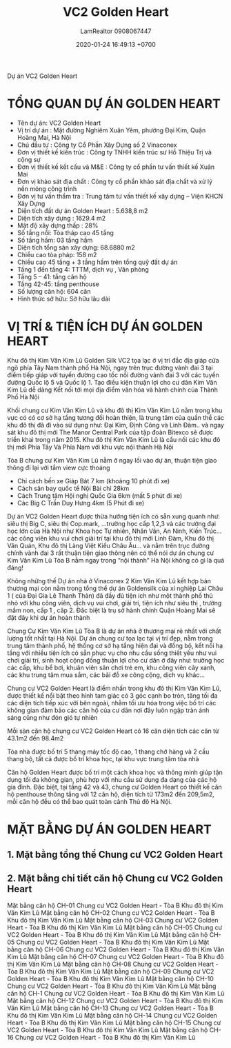 ﻿---
layout: post
title:  "VC2 Golden Heart"
description: LamRealtor 0908067447 bán dự án căn hộ chung cư Golden Heart ở Hà Nội Hoàng Mai Đại Kim Nghiêm Xuân Yêm
image: /assets/vc2-golden-heart/00.jpg
author: LamRealtor 0908067447
date:   2020-01-24 16:49:13 +0700
lang: vi
excerpt_separator: <!--more-->
categories: ha-noi hoang-mai dai-kim nghiem-xuan-yem
tags: ban du-an can-ho chung-cu
---

Dự án VC2 Golden Heart<!--more-->

# TỔNG QUAN DỰ ÁN GOLDEN HEART

* Tên dự án: VC2 Golden Heart
* Vị trí dự án : Mặt đường Nghiêm Xuân Yêm, phường Đại Kim, Quận Hoàng Mai, Hà Nội
* Chủ đầu tư : Công ty Cổ Phần Xây Dựng số 2 Vinaconex
* Đơn vị thiết kế kiến trúc : Công ty TNHH kiến trúc sư Hồ Thiệu Trị và cộng sự
* Đơn vị thiết kế kết cấu và M&E : Công ty cổ phần tư vấn thiết kế Xuân Mai
* Đơn vị khảo sát địa chất : Công ty cổ phần khảo sát địa chất và xử lý nền móng công trình
* Đơn vị tư vấn thẩm tra : Trung tâm tư vấn thiết kế xây dựng – Viện KHCN Xây Dựng
* Diện tích đất dự án Golden Heart : 5.638,8 m2
* Diện tích xây dựng : 1629.4 m2
* Mật độ xây dựng thấp : 28%
* Số tầng nổi: Tòa tháp cao 45 tầng
* Số tầng hầm: 03 tầng hầm
* Diện tích tổng sàn xây dựng: 68.6880 m2
* Chiều cao tòa pháp: 158 m2
* Chiều cao 45 tầng + 3 tầng hầm trên tổng quỹ đất dự án
* Tầng 1 đến tầng 4: TTTM, dịch vụ , Văn phòng
* Tầng 5 – 41: tầng căn hộ
* Tầng 42-45: tầng penthouse
* Số lượng căn hộ: 604 căn
* Hình thức sở hữu: Sở hữu lâu dài

# VỊ TRÍ & TIỆN ÍCH DỰ ÁN GOLDEN HEART

Khu đô thị Kim Văn Kim Lũ Golden Silk VC2 tọa lạc ở vị trí đắc địa giáp cửa ngõ phía Tây Nam thành phố Hà Nội, ngay trên trục đường vành đai 3 tại điểm tiếp giáp với tuyến đường cao tốc nối đường vành đai 3 với các tuyến đường Quốc lộ 5 và Quốc lộ 1. Tạo điều kiện thuận lợi cho cư dân Kim Văn Kim Lũ dễ dàng Kết nối tới mọi địa điểm văn hóa và hành chính của Thành Phố Hà Nội

Khối chung cư Kim Văn Kim Lũ và khu đô thị Kim Văn Kim Lũ nằm trong khu vực có có cơ sở hạ tầng tương đối hoàn thiện, là trung tâm của quần thể các khu đô thị đã đi vào sử dụng như: Đại Kim, Định Công và Linh Đàm.. và ngay sát khu đô thị mới The Manor Central Park của tập đoàn Bitexco sẽ được triển khai trong năm 2015. Khu đô thị Kim Văn Kim Lũ là cầu nối các khu đô thị mới Phía Tây Và Phía Nam với khu vực nội thành Hà Nội

Tòa B chung cư Kim Văn Kim Lũ nằm ở ngay lối vào dự án, thuận tiện giao thông đi lại với tầm view cực thoáng

* Chỉ cách bến xe Giáp Bát 7 km  (khoảng 10 phút đi xe)
* Cách sân bay quốc tế Nội Bài chỉ 28km
* Cách Trung tâm Hội nghị Quốc Gia 6km (mất 5 phút đi xe)
* Các Big C Trần Duy Hưng 4km (5 Phút đi xe)

Dự án VC2 Golden Heart được thừa hưởng tiện ích có sẵn xung quanh như: siêu thị Big C, siêu thị Cop.mark, …trường học cấp 1,2,3 và các trường đại học lớn của Hà Nội như Khoa học Tự nhiên, Nhân Văn, An Ninh, Kiến Trúc… các công viên khu vui chơi giải trí tại khu đô thị mới Linh Đàm, Khu đô thị Văn Quán, Khu đô thị Làng Việt Kiều Châu Âu… và nằm trên trục đường chính vành đai 3 rất thuận tiện giao thông nên có thể nói dự án chung cư Kim Văn Kim Lũ Tòa B nằm ngay trong “nội thành” Hà Nội không có gì là quá đáng!

Không những thế Dự án nhà ở Vinaconex 2 Kim Văn Kim Lũ kết hợp bán thương mại còn  nằm trong tổng thể dự án Goldensilk của xí nghiệp Lai Châu 1 ( của Đại Gia Lê Thanh Thản) đã đầy đủ tiện ích như một thành phố thủ nhỏ với khu công viên, dịch vụ vui chơi, giải trí, tiện ích như  siêu thị , trường mầm non, cấp 1 , câp 2. Đăc biệt là trụ sở hành chính Quận Hoàng Mai sẽ đặt đây khi dự án hoàn thành

Chung Cư Kim Văn Kim Lũ Tòa B là dự án nhà ở thương mại rẻ nhất với chất lượng tốt nhất tại Hà Nội. Dự án chung cư tọa lạc tại vị trí đẹp, nằm trong trung tâm thành phố, hệ thống cơ sở hạ tầng hiện đại và đồng bộ, kết nối hạ tầng với nhiều tiện ích có sẵn phục vụ cho nhu cầu sống thiết yếu như vui chơi giải trí, sinh hoạt cộng đồng thuận lợi cho cư dân ở đây như: trường học các cấp, khu bể bơi, khuân viên sân chơi trẻ em, khu công viên cây xanh, các khu trung tâm mua sắm, các bãi đỗ xe công cộng, dịch vụ khác…

Chung cư VC2 Golden Heart là điểm nhấn trong khu đô thị Kim Văn Kim Lũ, được thiết kế nổi bật theo hình tam giác có 3 góc cạnh bo tròn, tăng tối đa các diện tích tiếp xúc với bên ngoài, nhằm tối ưu hóa trong việc bố trí các không gian đảm bảo các căn hộ của cư dân nơi đây luôn ngập tràn ánh sáng cũng như đón gió tự nhiên

Mỗi sàn căn hộ chung cư VC2 Golden Heart có 16 căn diện tích các căn từ 43.1m2 đến 98.4m2

Tòa nhà được bố trí 5 thang máy tốc độ cao, 1 thang chở hàng và 2 cầu thang bộ, tất cả được bố trí khoa học, tại khu vực trung tâm tòa nhà

Căn hộ Golden Heart được bố trí một cách khoa học và thông minh giúp tận dụng tối đa không gian, phù hợp với nhu cầu sử dụng đa dạng của các hộ gia đình. Đặc biệt, tại tầng 42 và 43, chung cư Golden Heart có thiết kế căn hộ penthouse thông tầng với 12 căn hộ, diện tích từ 173m2 đến 209,5m2, mỗi căn hộ đều có thể bao quát toàn cảnh Thủ đô Hà Nội.

# MẶT BẰNG DỰ ÁN GOLDEN HEART

## 1. Mặt bằng tổng thể Chung cư VC2 Golden Heart

## 2. Mặt bằng chi tiết căn hộ Chung cư VC2 Golden Heart

Mặt bằng căn hộ CH-01 Chung cư VC2 Golden Heart - Tòa B Khu đô thị Kim Văn Kim Lũ
Mặt bằng căn hộ CH-02 Chung cư VC2 Golden Heart - Tòa B Khu đô thị Kim Văn Kim Lũ
Mặt bằng căn hộ CH-03 Chung cư VC2 Golden Heart - Tòa B Khu đô thị Kim Văn Kim Lũ
Mặt bằng căn hộ CH-05 Chung cư VC2 Golden Heart - Tòa B Khu đô thị Kim Văn Kim Lũ
Mặt bằng căn hộ CH-05 Chung cư VC2 Golden Heart - Tòa B Khu đô thị Kim Văn Kim Lũ
Mặt bằng căn hộ CH-06 Chung cư VC2 Golden Heart - Tòa B Khu đô thị Kim Văn Kim Lũ
Mặt bằng căn hộ CH-07 Chung cư VC2 Golden Heart - Tòa B Khu đô thị Kim Văn Kim Lũ
Mặt bằng căn hộ CH-08 Chung cư VC2 Golden Heart - Tòa B Khu đô thị Kim Văn Kim Lũ
Mặt bằng căn hộ CH-09 Chung cư VC2 Golden Heart - Tòa B Khu đô thị Kim Văn Kim Lũ
Mặt bằng căn hộ CH-10 Chung cư VC2 Golden Heart - Tòa B Khu đô thị Kim Văn Kim Lũ
Mặt bằng căn hộ CH-1 Chung cư VC2 Golden Heart - Tòa B Khu đô thị Kim Văn Kim Lũ
Mặt bằng căn hộ CH-12 Chung cư VC2 Golden Heart - Tòa B Khu đô thị Kim Văn Kim Lũ
Mặt bằng căn hộ CH-13 Chung cư VC2 Golden Heart - Tòa B Khu đô thị Kim Văn Kim Lũ
Mặt bằng căn hộ CH-14 Chung cư VC2 Golden Heart - Tòa B Khu đô thị Kim Văn Kim Lũ
Mặt bằng căn hộ CH-15 Chung cư VC2 Golden Heart - Tòa B Khu đô thị Kim Văn Kim Lũ
Mặt bằng căn hộ CH-16 Chung cư VC2 Golden Heart - Tòa B Khu đô thị Kim Văn Kim Lũ